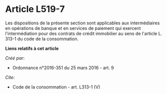 # Article L519-7

Les dispositions de la présente section sont applicables aux intermédiaires en opérations de banque et en services de
paiement qui exercent l'intermédiation pour des contrats de crédit immobilier au sens de l'article L. 313-1 du code de la
consommation.

**Liens relatifs à cet article**

_Créé par_:

  - Ordonnance n°2016-351 du 25 mars 2016 - art. 9

_Cite_:

  - Code de la consommation - art. L313-1 (V)
